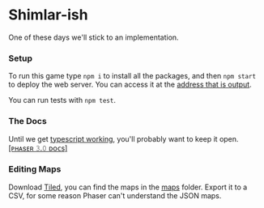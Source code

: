 # Shimlar-ish

One of these days we'll stick to an implementation.

### Setup

To run this game type `npm i` to install all the packages, and then `npm start` to deploy the web server. You can access it at the [address that is output](http://localhost:1234).

You can run tests with `npm test`.

### The Docs

Until we get [typescript working](https://github.com/project-alfox/shimlar/issues/1), you'll probably want to keep it open. [\[ᴘʜᴀsᴇʀ 𝟹.𝟶 ᴅᴏᴄs\]](https://photonstorm.github.io/phaser3-docs/Phaser.Scene.html)

### Editing Maps

Download [Tiled](https://www.mapeditor.org/), you can find the maps in the [maps](https://github.com/project-alfox/shimlar/tree/master/maps) folder. Export it to a CSV, for some reason Phaser can't understand the JSON maps.
